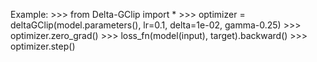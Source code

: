 Example:
        >>> from Delta-GClip import *
        >>> optimizer = deltaGClip(model.parameters(), lr=0.1, delta=1e-02, gamma-0.25)
        >>> optimizer.zero_grad()
        >>> loss_fn(model(input), target).backward()
        >>> optimizer.step()
